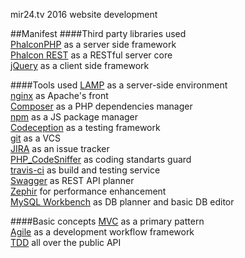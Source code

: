 mir24.tv 2016 website development

##Manifest
####Third party libraries used  
[PhalconPHP](https://phalconphp.com) as a server side framework  
[Phalcon REST](https://phalconist.com/redound/phalcon-rest) as a RESTful server core  
[jQuery](https://jquery.com/) as a client side framework  

####Tools used 
[LAMP](https://en.wikipedia.org/wiki/LAMP_(software_bundle)) as a server-side environment  
[nginx](http://nginx.org/) as Apache's front  
[Composer](https://getcomposer.org/) as a PHP dependencies manager  
[npm](https://www.npmjs.com/) as a JS package manager  
[Codeception](http://codeception.com/) as a testing framework  
[git](https://git-scm.com/) as a VCS  
[JIRA](https://mir24tv.atlassian.net/secure/RapidBoard.jspa?projectKey=MIR24) as an issue tracker  
[PHP_CodeSniffer](https://github.com/squizlabs/PHP_CodeSniffer) as coding standarts guard  
[travis-ci](https://travis-ci.org/) as build and testing service  
[Swagger](http://swagger.io/) as REST API planner  
[Zephir](http://zephir-lang.com/) for performance enhancement  
[MySQL Workbench](https://www.mysql.com/products/workbench/) as DB planner and basic DB editor

####Basic concepts
[MVC](https://docs.phalconphp.com/en/latest/reference/mvc.html) as a primary pattern  
[Agile](http://agilemanifesto.org/iso/en/) as a development workflow framework  
[TDD](https://en.wikipedia.org/wiki/Test-driven_development) all over the public API
